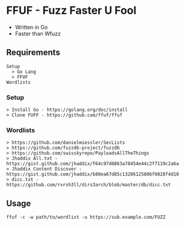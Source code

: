 # FFUF - Fuzz Faster U Fool
* Written in Go
* Faster than Wfuzz
## Requirements
```
Setup
  > Go Lang
  > FFUF
Wordlists
```
### Setup
```
> Install Go - https://golang.org/doc/install
> Clone FUFF - https://github.com/ffuf/ffuf
```
### Wordlists
```
> https://github.com/danielmiessler/SecLists
> https://github.com/fuzzdb-project/fuzzdb
> https://github.com/swisskyrepo/PayloadsAllTheThings
> Jhaddix All.txt - https://gist.github.com/jhaddix/f64c97d0863a78454e44c2f7119c2a6a
> Jhaddix Content Discover - https://gist.github.com/jhaddix/b80ea67d85c13206125806f0828f4d10
> dicc.txt - https://github.com/rvrsh3ll/dirs3arch/blob/master/db/dicc.txt
```
## Usage
```
ffuf -c -w path/to/wordlist -u https://sub.example.com/FUZZ
```

